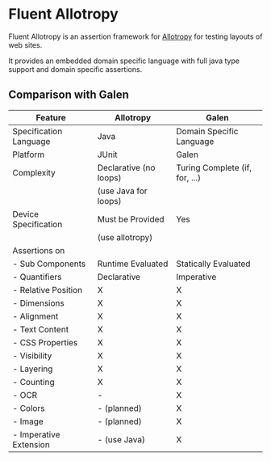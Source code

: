 Fluent Allotropy
================

Fluent Allotropy is an assertion framework for [Allotropy](https://github.com/almondtools/allotropy) for testing layouts of web sites.

It provides an embedded domain specific language with full java type support and domain specific assertions.

Comparison with Galen
---------------------

| Feature                  | Allotropy               | Galen                          |
| ------------------------ | ----------------------- | ------------------------------ |
| Specification Language   | Java                    | Domain Specific Language       |
| Platform                 | JUnit                   | Galen                          |
| Complexity               | Declarative (no loops)  | Turing Complete (if, for, ...) |
|                          | (use Java for loops)    |                                |
| Device Specification     | Must be Provided        | Yes                            |
|                          | (use allotropy)         |                                |
| Assertions on            |                         |                                |
| - Sub Components         | Runtime Evaluated       | Statically Evaluated           |
| - Quantifiers            | Declarative             | Imperative                     |
| - Relative Position      | X                       | X                              |
| - Dimensions             | X                       | X                              |
| - Alignment              | X                       | X                              |
| - Text Content           | X                       | X                              |
| - CSS Properties         | X                       | X                              |
| - Visibility             | X                       | X                              |
| - Layering               | X                       | X                              |
| - Counting               | X                       | X                              |
| - OCR                    | -                       | X                              |
| - Colors                 | - (planned)             | X                              |
| - Image                  | - (planned)             | X                              |
| - Imperative Extension   | - (use Java)            | X                              |
